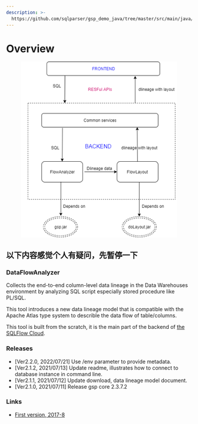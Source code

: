 ```yaml
---
description: >-
  https://github.com/sqlparser/gsp_demo_java/tree/master/src/main/java/demos/dlineage#dataflowanalyzer
---
```


# Overview

<figure><img src="../../.gitbook/assets/sqlflow_components.png" alt=""><figcaption></figcaption></figure>

## 以下内容感觉个人有疑问，先暂停一下

### DataFlowAnalyzer

Collects the end-to-end column-level data lineage in the Data Warehouses environment by analyzing SQL script especially stored procedure like PL/SQL.

This tool introduces a new data lineage model that is compatible with the Apache Atlas type system to describle the data flow of table/columns.

This tool is built from the scratch, it is the main part of the backend of [the SQLFlow Cloud](https://sqlflow.gudusoft.com).

### Releases

* \[Ver2.2.0, 2022/07/21] Use /env parameter to provide metadata.
* \[Ver2.1.2, 2021/07/13] Update readme, illustrates how to connect to database instance in command line.
* \[Ver2.1.1, 2021/07/12] Update download, data lineage model document.
* \[Ver2.1.0, 2021/07/11] Release gsp core 2.3.7.2

### Links

* [First version, 2017-8](https://github.com/sqlparser/wings/issues/494)
